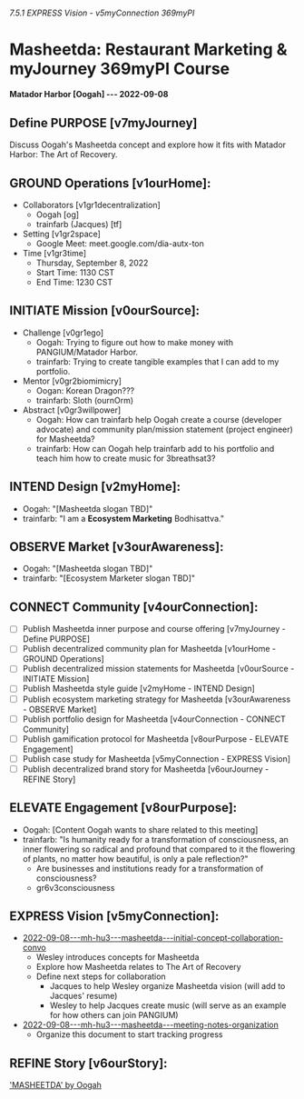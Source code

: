###### 7.5.1 EXPRESS Vision - v5myConnection 369myPI
# Masheetda: Restaurant Marketing & myJourney 369myPI Course
#### Matador Harbor [Oogah] --- 2022-09-08

## Define PURPOSE [v7myJourney]
Discuss Oogah's Masheetda concept and explore how it fits with Matador Harbor: The Art of Recovery.

## GROUND Operations [v1ourHome]: 
- Collaborators [v1gr1decentralization]
  - Oogah [og]
  - trainfarb (Jacques) [tf]
- Setting [v1gr2space]
  - Google Meet: meet.google.com/dia-autx-ton
- Time [v1gr3time]
  - Thursday, September 8, 2022
  - Start Time: 1130 CST
  - End Time: 1230 CST

## INITIATE Mission [v0ourSource]:
- Challenge [v0gr1ego]
  - Oogah: Trying to figure out how to make money with PANGIUM/Matador Harbor. 
  - trainfarb: Trying to create tangible examples that I can add to my portfolio.
- Mentor [v0gr2biomimicry]
  - Oogan: Korean Dragon???
  - trainfarb: Sloth (ournOrm)
- Abstract [v0gr3willpower]
  - Oogah: How can trainfarb help Oogah create a course (developer advocate) and community plan/mission statement (project engineer) for Masheetda?
  - trainfarb: How can Oogah help trainfarb add to his portfolio and teach him how to create music for 3breathsat3?

## INTEND Design [v2myHome]:
- Oogah: "[Masheetda slogan TBD]"
- trainfarb: "I am a **Ecosystem Marketing** Bodhisattva."

## OBSERVE Market [v3ourAwareness]:
- Oogah: "[Masheetda slogan TBD]"
- trainfarb: "[Ecosystem Marketer slogan TBD]"

## CONNECT Community [v4ourConnection]:
- [ ] Publish Masheetda inner purpose and course offering [v7myJourney - Define PURPOSE]
- [ ] Publish decentralized community plan for Masheetda [v1ourHome - GROUND Operations]
- [ ] Publish decentralized mission statements for Masheetda [v0ourSource - INITIATE Mission]
- [ ] Publish Masheetda style guide [v2myHome - INTEND Design]
- [ ] Publish ecosystem marketing strategy for Masheetda [v3ourAwareness - OBSERVE Market]
- [ ] Publish portfolio design for Masheetda [v4ourConnection - CONNECT Community]
- [ ] Publish gamification protocol for Masheetda [v8ourPurpose - ELEVATE Engagement]
- [ ] Publish case study for Masheetda [v5myConnection - EXPRESS Vision]
- [ ] Publish decentralized brand story for Masheetda [v6ourJourney - REFINE Story]

## ELEVATE Engagement [v8ourPurpose]:
- Oogah: [Content Oogah wants to share related to this meeting]
- trainfarb: "Is humanity ready for a transformation of consciousness, an inner flowering so radical and profound that compared to it the flowering of plants, no matter how beautiful, is only a pale reflection?" 
  - Are businesses and institutions ready for a transformation of consciousness?
  - gr6v3consciousness

## EXPRESS Vision [v5myConnection]:
- [2022-09-08---mh-hu3---masheetda---initial-concept-collaboration-convo](https://drive.google.com/file/d/1UfNZKQM6krAQu0MZvDPlQKOedGaLmKRi/view?usp=sharing)
  - Wesley introduces concepts for Masheetda
  - Explore how Masheetda relates to The Art of Recovery
  - Define next steps for collaboration
    - Jacques to help Wesley organize Masheetda vision (will add to Jacques' resume)
    - Wesley to help Jacques create music (will serve as an example for how others can join PANGIUM)
- [2022-09-08---mh-hu3---masheetda---meeting-notes-organization](https://www.loom.com/share/afd77e548c9f4c04a6c6dddc633e5de2)
  - Organize this document to start tracking progress

## REFINE Story [v6ourStory]:
['MASHEETDA' by Oogah](https://drive.google.com/file/d/1GXFojt_NYWztANIgRBInj4-BXY8kzidB/view?usp=sharing)
